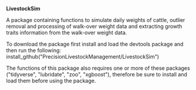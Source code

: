 ****LivestockSim****

A package containing functions to simulate daily weights of cattle, outlier removal and processing of walk-over weight data and extracting growth traits information from the walk-over weight data.

To download the package first install and load the devtools package and then run the following:
install_github("PrecisionLivestockManagement/LivestockSim")

The functions of this package also requires one or more of these packages ("tidyverse", "lubridate", "zoo", "xgboost"), therefore be sure to install and load them before using the package.
